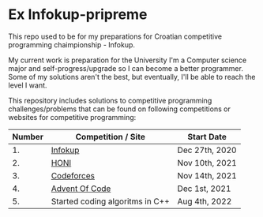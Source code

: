 # Ex Infokup-pripreme
This repo used to be for my preparations for Croatian competitive programming chaimpionship - Infokup.

My current work is preparation for the University I'm a Computer science major and self-progress/upgrade so I can become a better programmer. Some of my solutions aren't the best, but eventually, I'll be able to reach the level I want.

This repository includes solutions to competitive programming challenges/problems that can be found on following competitions or websites for competitive programming:

| Number | Competition / Site                                     | Start Date     |
|--------|--------------------------------------------------------|----------------|
| 1.     | [Infokup](https://informatika.azoo.hr/)                | Dec 27th, 2020 |
| 2.     | [HONI](https://hsin.hr/honi/)                          | Nov 10th, 2021 |
| 3.     | [Codeforces](https://codeforces.com/profile/UltraXDZN) | Nov 14th, 2021 |
| 4.     | [Advent Of Code](https://adventofcode.com/)            | Dec 1st, 2021  |
| 5.     | Started coding algoritms in C++                        | Aug 4th, 2022  |

